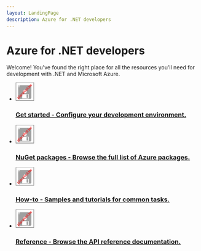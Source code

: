 ```yaml
---
layout: LandingPage
description: Azure for .NET developers
---
```


# Azure for .NET developers

Welcome!  You've found the right place for all the resources you'll need for development with .NET and Microsoft Azure.

<ul class="panelContent cardsFTitle">
    <li>
        <a href="./get-started">
        <div class="cardSize">
            <div class="cardPadding">
                <div class="card">
                    <div class="cardImageOuter">
                        <div class="cardImage">
                            <img src="media/index/placeholder.png" alt="" />
                        </div>
                    </div>
                    <div class="cardText">
                        <h3>Get started - Configure your development environment.</h3>
                    </div>
                </div>
            </div>
        </div>
        </a>
    </li>
    <li>
        <a href="#">
        <div class="cardSize">
            <div class="cardPadding">
                <div class="card">
                    <div class="cardImageOuter">
                        <div class="cardImage">
                            <img src="media/index/placeholder.png" alt="" />
                        </div>
                    </div>
                    <div class="cardText">
                        <h3>NuGet packages - Browse the full list of Azure packages.</h3>
                    </div>
                </div>
            </div>
        </div>
        </a>
    </li>
    <li>
        <a href="#">
        <div class="cardSize">
            <div class="cardPadding">
                <div class="card">
                    <div class="cardImageOuter">
                        <div class="cardImage">
                            <img src="media/index/placeholder.png" alt="" />
                        </div>
                    </div>
                    <div class="cardText">
                        <h3>How-to - Samples and tutorials for common tasks.</h3>
                    </div>
                </div>
            </div>
        </div>
        </a>
    </li>
    <li>
        <a href="#">
        <div class="cardSize">
            <div class="cardPadding">
                <div class="card">
                    <div class="cardImageOuter">
                        <div class="cardImage">
                            <img src="media/index/placeholder.png" alt="" />
                        </div>
                    </div>
                    <div class="cardText">
                        <h3>Reference - Browse the API reference documentation.</h3>
                    </div>
                </div>
            </div>
        </div>
        </a>
    </li>
</ul>


